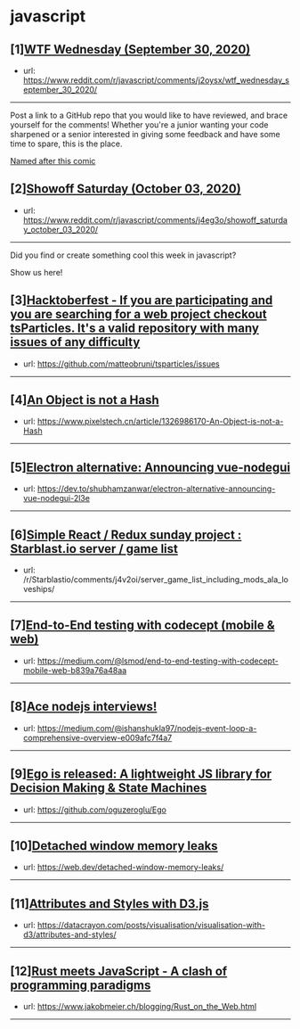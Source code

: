 # javascript
## [1][WTF Wednesday (September 30, 2020)](https://www.reddit.com/r/javascript/comments/j2oysx/wtf_wednesday_september_30_2020/)
- url: https://www.reddit.com/r/javascript/comments/j2oysx/wtf_wednesday_september_30_2020/
---
Post a link to a GitHub repo that you would like to have reviewed, and brace yourself for the comments!
Whether you're a junior wanting your code sharpened or a senior interested in giving some feedback and have some time to spare, 
this is the place.

[Named after this comic](https://davidwalsh.name/demo/code-review.png)
## [2][Showoff Saturday (October 03, 2020)](https://www.reddit.com/r/javascript/comments/j4eg3o/showoff_saturday_october_03_2020/)
- url: https://www.reddit.com/r/javascript/comments/j4eg3o/showoff_saturday_october_03_2020/
---
Did you find or create something cool this week in javascript? 

Show us here!
## [3][Hacktoberfest - If you are participating and you are searching for a web project checkout tsParticles. It's a valid repository with many issues of any difficulty](https://www.reddit.com/r/javascript/comments/j4n96y/hacktoberfest_if_you_are_participating_and_you/)
- url: https://github.com/matteobruni/tsparticles/issues
---

## [4][An Object is not a Hash](https://www.reddit.com/r/javascript/comments/j4xlmu/an_object_is_not_a_hash/)
- url: https://www.pixelstech.cn/article/1326986170-An-Object-is-not-a-Hash
---

## [5][Electron alternative: Announcing vue-nodegui](https://www.reddit.com/r/javascript/comments/j4iv1r/electron_alternative_announcing_vuenodegui/)
- url: https://dev.to/shubhamzanwar/electron-alternative-announcing-vue-nodegui-2l3e
---

## [6][Simple React / Redux sunday project : Starblast.io server / game list](https://www.reddit.com/r/javascript/comments/j4v3ee/simple_react_redux_sunday_project_starblastio/)
- url: /r/Starblastio/comments/j4v2oi/server_game_list_including_mods_ala_loveships/
---

## [7][End-to-End testing with codecept (mobile &amp; web)](https://www.reddit.com/r/javascript/comments/j4wvha/endtoend_testing_with_codecept_mobile_web/)
- url: https://medium.com/@lsmod/end-to-end-testing-with-codecept-mobile-web-b839a76a48aa
---

## [8][Ace nodejs interviews!](https://www.reddit.com/r/javascript/comments/j4t4ki/ace_nodejs_interviews/)
- url: https://medium.com/@ishanshukla97/nodejs-event-loop-a-comprehensive-overview-e009afc7f4a7
---

## [9][Ego is released: A lightweight JS library for Decision Making &amp; State Machines](https://www.reddit.com/r/javascript/comments/j4ymjk/ego_is_released_a_lightweight_js_library_for/)
- url: https://github.com/oguzeroglu/Ego
---

## [10][Detached window memory leaks](https://www.reddit.com/r/javascript/comments/j4dhua/detached_window_memory_leaks/)
- url: https://web.dev/detached-window-memory-leaks/
---

## [11][Attributes and Styles with D3.js](https://www.reddit.com/r/javascript/comments/j4xaz8/attributes_and_styles_with_d3js/)
- url: https://datacrayon.com/posts/visualisation/visualisation-with-d3/attributes-and-styles/
---

## [12][Rust meets JavaScript - A clash of programming paradigms](https://www.reddit.com/r/javascript/comments/j4ou0g/rust_meets_javascript_a_clash_of_programming/)
- url: https://www.jakobmeier.ch/blogging/Rust_on_the_Web.html
---

